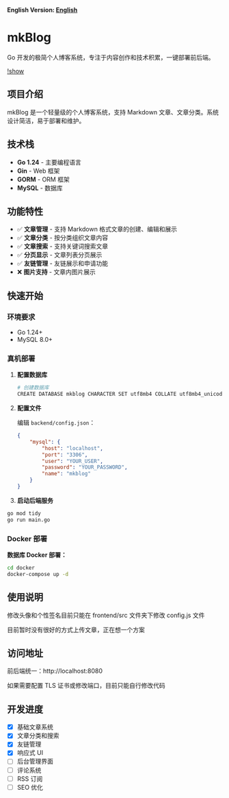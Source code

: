 **English Version: [English](README_en.md)**


# mkBlog

 Go 开发的极简个人博客系统，专注于内容创作和技术积累，一键部署前后端。

 [!show](./docs/images/home.png)

## 项目介绍

mkBlog 是一个轻量级的个人博客系统，支持 Markdown 文章、文章分类。系统设计简洁，易于部署和维护。

## 技术栈

- **Go 1.24** - 主要编程语言
- **Gin** - Web 框架
- **GORM** - ORM 框架
- **MySQL** - 数据库

## 功能特性

- ✅ **文章管理** - 支持 Markdown 格式文章的创建、编辑和展示
- ✅ **文章分类** - 按分类组织文章内容
- ✅ **文章搜索** - 支持关键词搜索文章
- ✅ **分页显示** - 文章列表分页展示
- ✅ **友链管理** - 友链展示和申请功能
- ❌ **图片支持** - 文章内图片展示

## 快速开始

### 环境要求
- Go 1.24+
- MySQL 8.0+

### 真机部署

1. **配置数据库**
   ```bash
   # 创建数据库
   CREATE DATABASE mkblog CHARACTER SET utf8mb4 COLLATE utf8mb4_unicode_ci;
   ```

2. **配置文件**
   
   编辑 `backend/config.json`：
   ```json
   {
       "mysql": {
           "host": "localhost",
           "port": "3306",
           "user": "YOUR_USER",
           "password": "YOUR_PASSWORD",
           "name": "mkblog"
       }
   }
   ```

3. **启动后端服务**
```bash
go mod tidy
go run main.go
```

### Docker 部署

**数据库 Docker 部署：**
```bash
cd docker
docker-compose up -d
```

## 使用说明

修改头像和个性签名目前只能在 frontend/src 文件夹下修改 config.js 文件

目前暂时没有很好的方式上传文章，正在想一个方案

## 访问地址

前后端统一：http://localhost:8080

如果需要配置 TLS 证书或修改端口，目前只能自行修改代码

## 开发进度

- [x] 基础文章系统
- [x] 文章分类和搜索
- [x] 友链管理
- [x] 响应式 UI
- [ ] 后台管理界面
- [ ] 评论系统
- [ ] RSS 订阅
- [ ] SEO 优化
